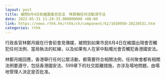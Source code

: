 ```yaml
---
layout: post
title: 被問6月4日到維園會否犯法　特首稱任何活動須守法
date: 2022-05-31 11:29:33.000000000 +08:00
link: https://news.rthk.hk/rthk/ch/component/k2/1650950-20220531.htm
categories: rthk
---
```


行政長官林鄭月娥在行會前會見傳媒，被問到如果市民6月4日在維園出現會否觸犯任何法例、當局執法的紅線，以及如果有人在家中點燭光會否觸犯香港國安法。

林鄭月娥回應，香港舉行任何公眾活動，都需要符合相關法例，任何聚會都有相關法例要遵守，包括香港國安法、599章下的社交距離措施，亦涉及場地問題，由場地管理人決定是否批准。
